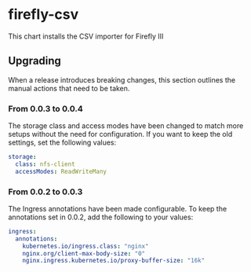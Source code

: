 # firefly-csv

This chart installs the CSV importer for Firefly III

## Upgrading

When a release introduces breaking changes, this section outlines the manual actions that need to be taken.

### From 0.0.3 to 0.0.4

The storage class and access modes have been changed to match more setups without the need for configuration. If you want to keep the old settings, set the following values:

```yaml
storage:
  class: nfs-client
  accessModes: ReadWriteMany
```

### From 0.0.2 to 0.0.3

The Ingress annotations have been made configurable. To keep the annotations set in 0.0.2, add the following to your values:

```yaml
ingress:
  annotations:
    kubernetes.io/ingress.class: "nginx"
    nginx.org/client-max-body-size: "0"
    nginx.ingress.kubernetes.io/proxy-buffer-size: "16k"
```
